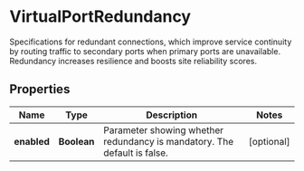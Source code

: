 

# VirtualPortRedundancy

Specifications for redundant connections, which improve service continuity by routing traffic to secondary ports when primary ports are unavailable. <br> Redundancy increases resilience and boosts site reliability scores.

## Properties

| Name | Type | Description | Notes |
|------------ | ------------- | ------------- | -------------|
|**enabled** | **Boolean** | Parameter showing whether redundancy is mandatory. The default is false. |  [optional] |



